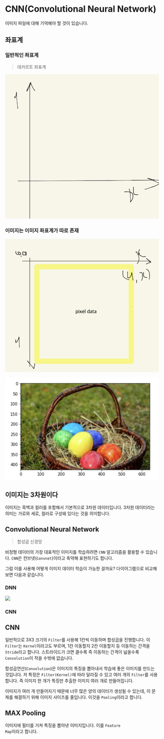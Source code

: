 # CNN(Convolutional Neural Network)

이미지 파일에 대해 기억해야 할 것이 있습니다.

## 좌표계

### 일반적인 좌표계
> 데카르트 좌표계

![](./images/2023-04-05-09-43-58.png)

### 이미지는 이미지 좌표계가 따로 존재

![](./images/2023-04-05-09-45-52.png)

![](./images/2023-04-05-10-23-45.png)

## 이미지는 3차원이다

이미지는 흑백과 컬러를 포함해서 기본적으로 3차원 데이터입니다. 3차원 데이터라는 의미는 가로와 세로, 컬러로 구성돼 있다는 것을 의미합니다.

## Convolutional Neural Network
> 합성곱 신경망

비정형 데이터의 가장 대표적인 이미지를 학습하려면 <code>CNN</code> 알고리즘을 활용할 수 있습니다. <code>CNN</code>은 컨브넷(<code>Convnet</code>)이라고 축약해 표현하기도 합니다.

그럼 이를 사용해 어떻게 이미지 데이터 학습이 가능한 걸까요? 다이어그램으로 비교해 보면 다음과 같습니다.

### DNN

![](./images2023-04-05-11-09-34.png)

### CNN

## CNN

일반적으로 3X3 크기의 <code>Filter</code>를 사용해 1칸씩 이동하며 합성곱을 진행합니다. 이 <code>Filter</code>는 <code>Kernel</code>이라고도 부르며, 1칸 이동할지 2칸 이동할지 등 이동하는 간격을 <code>Stride</code>라고 합니다. 스트라이드가 크면 클수록 즉 이동하는 간격이 넓을수록 <code>Convolution</code>이 작을 수밖에 없습니다.

합성곱연산(<code>Convolution</code>)은 이미지의 특징을 뽑아내서 학습에 좋은 이미지를 만드는 것입니다. 저 특징은 <code>Filter(Kernel)</code>에 따라 달라질 수 있고 여러 개의 <code>Filter</code>를 사용합니다. 즉 이미지 한 개가 특징만 추출한 이미지 여러 개로 만들어집니다.

이미지가 여러 개 만들어지기 때문에 너무 많은 양의 데이터가 생성될 수 있는데, 이 문제를 해결하기 위해 이미지 사이즈를 줄입니다. 이것을 <code>Pooling</code>이라고 합니다.

## MAX Pooling

이미지에 필터를 거쳐 특징을 뽑아낸 이미지입니다. 이를 <code>Feature Map</code>이라고 합니다.

